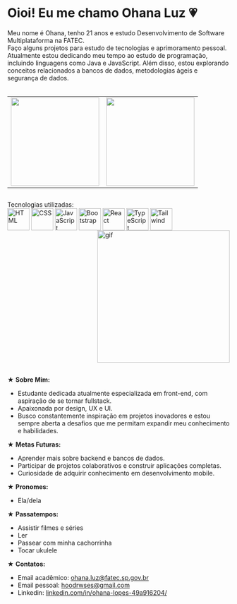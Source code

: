 

<h1>Oioi! Eu me chamo Ohana Luz 💗</h1>

<div class="intro">
  Meu nome é Ohana, tenho 21 anos e estudo Desenvolvimento de Software Multiplataforma na FATEC.  <br>
  Faço alguns projetos para estudo de tecnologias e aprimoramento pessoal. <br>
  Atualmente estou dedicando meu tempo ao estudo de programação, incluindo linguagens como Java e JavaScript. Além disso, estou explorando conceitos relacionados a bancos de dados, metodologias ágeis e segurança de dados.
</div>
 <br>

<table>
  <tr>
    <td>
      <a href="https://github.com/ohanaluz/ohanaluz">
        <img height=200 src="https://github-readme-stats.vercel.app/api?username=ohanaluz&theme=rose&show_icons=true&hide=contribs,prs&rank_icon=github" />
      </a>
    </td>
    <td>
      <a href="https://github.com/ohanaluz/ohanaluz">
        <img height=200 src="https://github-readme-stats.vercel.app/api/top-langs/?username=ohanaluz&layout=compact&langs_count=8&card_width=320&hide_progress=true&theme=rose" />
      </a>
    </td>
  </tr>
</table>

##
  <div style="display: inline-block;">
    Tecnologias utilizadas: <br>
    <img align="center" alt="HTML" height="50" src="https://cdn.jsdelivr.net/gh/devicons/devicon/icons/html5/html5-plain-wordmark.svg">
    <img align="center" alt="CSS" height="50" src="https://cdn.jsdelivr.net/gh/devicons/devicon/icons/css3/css3-plain-wordmark.svg">
    <img align="center" alt="JavaScript" height="50" src="https://cdn.jsdelivr.net/gh/devicons/devicon/icons/javascript/javascript-plain.svg">
    <img align="center" alt="Bootstrap" height="50" src="https://cdn.jsdelivr.net/gh/devicons/devicon/icons/bootstrap/bootstrap-plain-wordmark.svg">
    <img align="center" alt="React" height="50" src="https://cdn.jsdelivr.net/gh/devicons/devicon/icons/react/react-original-wordmark.svg" >
    <img align="center" alt="TypeScript" height="50" src="https://cdn.jsdelivr.net/gh/devicons/devicon@latest/icons/typescript/typescript-original.svg" >
    <img align="center" alt="Tailwind" height="50" src="https://cdn.jsdelivr.net/gh/devicons/devicon@latest/icons/tailwindcss/tailwindcss-original.svg" >
    <img align ="right" alt ="gif" height ="300" src="https://media1.tenor.com/m/M3lexDdZRTEAAAAd/pixel-art.gif">
  </div>



##
★ **Sobre Mim:**
  - Estudante dedicada atualmente especializada em front-end, com aspiração de se tornar fullstack.
  - Apaixonada por design, UX e UI.
  - Busco constantemente inspiração em projetos inovadores e estou sempre aberta a desafios que me permitam expandir meu conhecimento e habilidades.

★ **Metas Futuras:**
  - Aprender mais sobre backend e bancos de dados.
  - Participar de projetos colaborativos e construir aplicações completas.
  - Curiosidade de adquirir conhecimento em desenvolvimento mobile.

★ **Pronomes:**
  - Ela/dela

★ **Passatempos:**
  - Assistir filmes e séries
  - Ler
  - Passear com minha cachorrinha
  - Tocar ukulele

★ **Contatos:**
  - Email acadêmico: [ohana.luz@fatec.sp.gov.br](mailto:ohana.luz@fatec.sp.gov.br)
  - Email pessoal: [hoodrwses@gmail.com](mailto:hoodrwses@gmail.com)
  - Linkedin: [linkedin.com/in/ohana-lopes-49a916204/](https://www.linkedin.com/in/ohana-lopes-49a916204/)<br>
  
